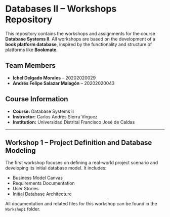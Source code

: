 # Databases II – Workshops Repository

This repository contains the workshops and assignments for the course **Database Systems II**.
All workshops are based on the development of a **book platform database**, inspired by the functionality and structure of platforms like **Bookmate**.

## Team Members

- **Ichel Delgado Morales** – 20202020029  
- **Andrés Felipe Salazar Malagón** – 20202020043

## Course Information

- **Course:** Database Systems II  
- **Instructor:** Carlos Andrés Sierra Virguez  
- **Institution:** Universidad Distrital Francisco José de Caldas 
---

## Workshop 1 – Project Definition and Database Modeling

The first workshop focuses on defining a real-world project scenario and developing its initial database model. It includes:

- Business Model Canvas
- Requirements Documentation
- User Stories
- Initial Database Architecture

All documentation and related files for this workshop can be found in the `Workshop1` folder.
